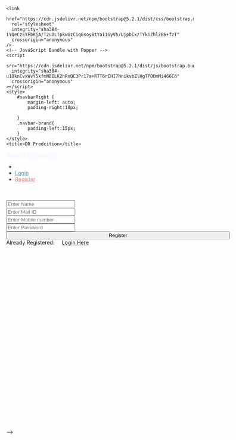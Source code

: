 <!-- <!DOCTYPE html>
<html lang="en">
  <head>
    <meta charset="UTF-8" />
    <meta http-equiv="X-UA-Compatible" content="IE=edge" />
    <meta name="viewport" content="width=device-width, initial-scale=1.0" />
    <! -- CSS only -->
    <link
      href="https://cdn.jsdelivr.net/npm/bootstrap@5.2.1/dist/css/bootstrap.min.css"
      rel="stylesheet"
      integrity="sha384-iYQeCzEYFbKjA/T2uDLTpkwGzCiq6soy8tYaI1GyVh/UjpbCx/TYkiZhlZB6+fzT"
      crossorigin="anonymous"
    />
    <!-- JavaScript Bundle with Popper -->
    <script
      src="https://cdn.jsdelivr.net/npm/bootstrap@5.2.1/dist/js/bootstrap.bundle.min.js"
      integrity="sha384-u1OknCvxWvY5kfmNBILK2hRnQC3Pr17a+RTT6rIHI7NnikvbZlHgTPOOmMi466C8"
      crossorigin="anonymous"
    ></script>
    <style>
        #navbarRight {
            margin-left: auto;
            padding-right:10px;

        }
        .navbar-brand{
            padding-left:15px;
        }
    </style>
    <title>DR Predcition</title>
  </head>
  <form action="{{url_for('register')}}" method="post" >
    <nav class="navbar navbar-expand-lg navbar-blue bg-dark">
        <div>
        <a class="navbar-brand" href="#" style="color:rgb(243, 240, 255)">Diabetic Retinopathy</a>
        </div>
        <div class="navbar-collapse collapse w-100 order-3 dual-collapse2" id="navbarNav">
          <ul class="navbar-nav mr-auto text-center" id="navbarRight">
            <li class="nav-item active">
              <a class="nav-link" href="index.html" style="color: rgb(255, 255, 255);">Home </a>
            </li>
            <li class="nav-item">
              <a class="nav-link" href="login.html" style="color: rgb(85, 156, 168);">Login</a>
            </li>
            <li class="nav-item">
              <a class="nav-link" href="register.html"style="color: LightCoral;">Register</a>
            </li>
          </ul>
        </div>
      </nav>
      <br><br>
      <form class="form-inline" method ="POST">
      <div class="container" style="width: 600px; height: 600px;">
        <div class="mb-3 d-flex justify-content-center"><script src="https://cdn.lordicon.com/xdjxvujz.js"></script>
            <lord-icon
                src="https://cdn.lordicon.com/elkhjhci.json"
                trigger="hover"
                style="width:200px;height:200px">
            </lord-icon></div>
			<div class="mb-3">
                <input type="text" class="form-control" id="exampleInputName" name = "Name" aria-describedby="nameHelp" placeholder="Enter Name">
              </div>
              <div class="mb-3">
                <input type="email" class="form-control" id="exampleInputEmail1" name="Email id" aria-describedby="emailHelp" placeholder="Enter Mail ID">
              </div>
              <div class="mb-3">
                <input type="number" class="form-control" id="exampleInputNumber1" name="Number" aria-describedby="numberHelp" placeholder="Enter Mobile number">
              </div>
              <div class="mb-3">
                <input type="password" class="form-control" id="exampleInputPassword1" name="Pass" placeholder="Enter Password">
              </div>
              <div class="mb-3">
              <button type="submit form-control" class="btn btn-dark btn-primary" style="width:100%;">Register</button>
            </div>
			<div class="mb-3 d-flex justify-content-center">Already Registered: &nbsp;&nbsp;&nbsp;
        <a href="login.html" class="nav-link">  Login Here</a>
      </div>
      </div>
    </form>
  </body>
</html> -->
